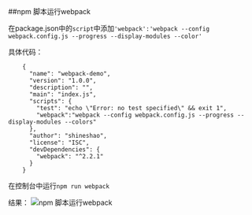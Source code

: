 ##npm 脚本运行webpack

在package.json中的`script`中添加`'webpack':'webpack --config webpack.config.js --progress --display-modules --color'`

具体代码：
```
    {
      "name": "webpack-demo",
      "version": "1.0.0",
      "description": "",
      "main": "index.js",
      "scripts": {
        "test": "echo \"Error: no test specified\" && exit 1",
        "webpack":"webpack --config webpack.config.js --progress --display-modules --colors"
      },
      "author": "shineshao",
      "license": "ISC",
      "devDependencies": {
        "webpack": "^2.2.1"
      }
    }
```
    
在控制台中运行`npm run webpack`

结果：
![npm 脚本运行webpack]('https://github.com//freeshineit/webpack-demo/blob/master/readme-images/2FEFCDDE-88E7-46D3-9B7D-E273620FAD67.png?raw=true')